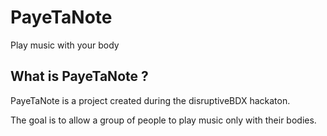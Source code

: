 # PayeTaNote
Play music with your body

## What is PayeTaNote ?

PayeTaNote is a project created during the disruptiveBDX hackaton.

The goal is to allow a group of people to play music only with their bodies.
